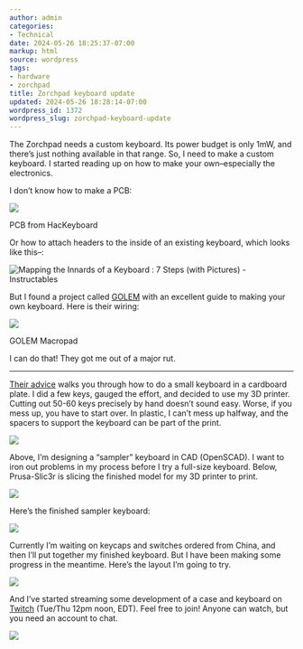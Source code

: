 ```yaml
---
author: admin
categories:
- Technical
date: 2024-05-26 18:25:37-07:00
markup: html
source: wordpress
tags:
- hardware
- zorchpad
title: Zorchpad keyboard update
updated: 2024-05-26 18:28:14-07:00
wordpress_id: 1372
wordpress_slug: zorchpad-keyboard-update
---
```

The Zorchpad needs a custom keyboard. Its power budget is only 1mW, and there’s just nothing available in that range. So, I need to make a custom keyboard. I started reading up on how to make your own–especially the electronics.

I don’t know how to make a PCB:

![](https://blog.za3k.com/wp-content/uploads/2024/05/image-1.png)

PCB from HacKeyboard

Or how to attach headers to the inside of an existing keyboard, which looks like this–:

![Mapping the Innards of a Keyboard : 7 Steps (with Pictures) - Instructables](https://content.instructables.com/FOM/VMTN/HZN0VZGV/FOMVMTNHZN0VZGV.jpg?auto=webp&frame=1&width=2100)

But I found a project called [GOLEM][1] with an excellent guide to making your own keyboard. Here is their wiring:

![](https://blog.za3k.com/wp-content/uploads/2024/05/image.png)

GOLEM Macropad

I can do that! They got me out of a major rut.

---

[Their advice][2] walks you through how to do a small keyboard in a cardboard plate. I did a few keys, gauged the effort, and decided to use my 3D printer. Cutting out 50-60 keys precisely by hand doesn’t sound easy. Worse, if you mess up, you have to start over. In plastic, I can’t mess up halfway, and the spacers to support the keyboard can be part of the print.

[![](https://blog.za3k.com/wp-content/uploads/2024/05/2024-05-20-233106_2560x1440_scrot-1024x576.png)][3]

Above, I’m designing a “sampler” keyboard in CAD (OpenSCAD). I want to iron out problems in my process before I try a full-size keyboard. Below, Prusa-Slic3r is slicing the finished model for my 3D printer to print.

[![](https://blog.za3k.com/wp-content/uploads/2024/05/2024-05-20-235849_1920x1080_scrot-1024x576.png)][4]

Here’s the finished sampler keyboard:

[![](https://blog.za3k.com/wp-content/uploads/2024/05/tiny_keyboard2-1-1024x747.jpg)][5]

Currently I’m waiting on keycaps and switches ordered from China, and then I’ll put together my finished keyboard. But I have been making some progress in the meantime. Here’s the layout I’m going to try.

[![](https://blog.za3k.com/wp-content/uploads/2024/05/keyboard57.png)][6]

And I’ve started streaming some development of a case and keyboard on [Twitch][7] (Tue/Thu 12pm noon, EDT). Feel free to join! Anyone can watch, but you need an account to chat.

[![](https://blog.za3k.com/wp-content/uploads/2024/05/stream-1024x576.png)][8]

[1]: https://golem.hu/guide/keyboard-build-logs/
[2]: https://golem.hu/guide/first-macropad
[3]: https://blog.za3k.com/wp-content/uploads/2024/05/2024-05-20-233106_2560x1440_scrot.png
[4]: https://blog.za3k.com/wp-content/uploads/2024/05/2024-05-20-235849_1920x1080_scrot.png
[5]: https://blog.za3k.com/wp-content/uploads/2024/05/tiny_keyboard2-1.jpg
[6]: https://blog.za3k.com/wp-content/uploads/2024/05/keyboard57.png
[7]: https://www.twitch.tv/za3k
[8]: https://blog.za3k.com/wp-content/uploads/2024/05/stream.png
